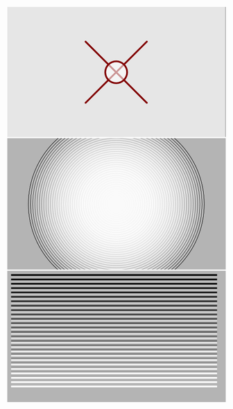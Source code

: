 ![1](https://github.com/rgarregrah/GenerativeArtPractice/blob/master/chap2/image/2_1.png)
![2](https://github.com/rgarregrah/GenerativeArtPractice/blob/master/chap2/image/2_2.png)
![3](https://github.com/rgarregrah/GenerativeArtPractice/blob/master/chap2/image/2_3.png)
